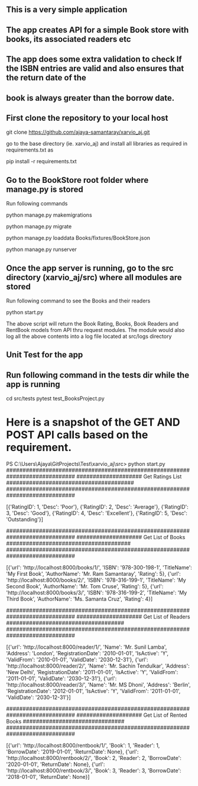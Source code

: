 ## This is a very simple application
## The app creates API for a simple Book store with books, its associated readers etc
## The app does some extra validation to check If the ISBN entries are valid and also ensures that the return date of the
## book is always greater than the borrow date.


## First clone the repository to your local host
git clone https://github.com/ajaya-samantaray/xarvio_aj.git

go to the base directory (ie. xarvio_aj) and install all libraries as required in requirements.txt as


pip install -r requirements.txt

## Go to the BookStore root folder where manage.py is stored

Run following commands

python manage.py makemigrations

python manage.py migrate

python manage.py loaddata Books/fixtures/BookStore.json

python manage.py runserver

## Once the app server is running, go to the src directory (xarvio_aj/src) where all modules are stored
Run following command to see the Books and their readers

python start.py

The above script will return the Book Rating, Books, Book Readers and RentBook models
from API thru request modules. The module would also log all the above contents into
a log file located at src/logs directory

## Unit Test for the app
## Run following command in the tests dir while the app is running

cd src/tests
pytest test_BooksProject.py

# Here is a snapshot of the GET AND POST API calls based on the requirement.

PS C:\Users\Ajaya\GitProjects\Test\xarvio_aj\src> python start.py
#############################################################################
#################### Get Ratings List #######################################
#############################################################################

[{'RatingID': 1, 'Desc': 'Poor'}, {'RatingID': 2, 'Desc': 'Average'}, {'RatingID': 3, 'Desc': 'Good'}, {'RatingID': 4, 'Desc': 'Excellent'}, {'RatingID': 5, 'Desc': 'Outstanding'}]


#############################################################################
#################### Get List of Books ######################################
#############################################################################

[{'url': 'http://localhost:8000/books/1/', 'ISBN': '978-300-198-1', 'TitleName': 'My First Book', 'AuthorName': 'Mr. Ram Samantaray', 'Rating': 5}, {'url': 'http://localhost:8000/books/2/', 'ISBN': '978-316-199-1', 'TitleName': 'My Second Book', 'AuthorName': 'Mr. Tom Cruse', 'Rating': 5}, {'url': 'http://localhost:8000/books/3/', 'ISBN': '978-316-199-2', 'TitleName': 'My Third Book', 'AuthorName': 'Ms. Samanta Cruz', 'Rating': 4}]


#############################################################################
#################### Get List of Readers ####################################
#############################################################################

[{'url': 'http://localhost:8000/reader/1/', 'Name': 'Mr. Sunil Lamba', 'Address': 'London', 'RegistrationDate': '2010-01-01', 'IsActive': 'Y', 'ValidFrom': '2010-01-01', 'ValidDate': '2030-12-31'}, {'url': 'http://localhost:8000/reader/2/', 'Name': 'Mr. Sachin Tendulkar', 'Address': 'New Delhi', 'RegistrationDate': '2011-01-01', 'IsActive': 'Y', 'ValidFrom': '2011-01-01', 'ValidDate': '2030-12-31'}, {'url': 'http://localhost:8000/reader/3/', 'Name': 'Mr. MS Dhoni', 'Address': 'Berlin', 'RegistrationDate': '2012-01-01', 'IsActive': 'Y', 'ValidFrom': '2011-01-01', 'ValidDate': '2030-12-31'}]


#############################################################################
#################### Get List of Rented Books ###############################
#############################################################################

[{'url': 'http://localhost:8000/rentbook/1/', 'Book': 1, 'Reader': 1, 'BorrowDate': '2019-01-01', 'ReturnDate': None}, {'url': 'http://localhost:8000/rentbook/2/', 'Book': 2, 'Reader': 2, 'BorrowDate': '2020-01-01', 'ReturnDate': None}, {'url': 'http://localhost:8000/rentbook/3/', 'Book': 3, 'Reader': 3, 'BorrowDate': '2018-01-01', 'ReturnDate': None}]




